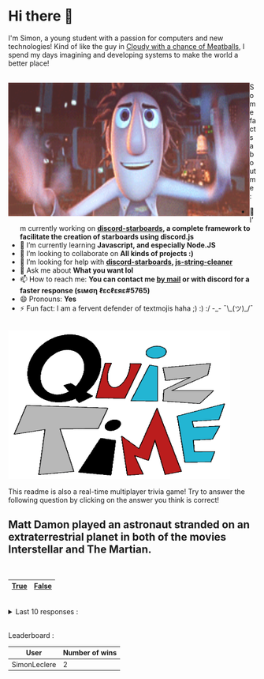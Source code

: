 # Hi there 👋

I'm Simon, a young student with a passion for computers and new technologies!
Kind of like the guy in [Cloudy with a chance of Meatballs](https://www.youtube.com/watch?v=dQw4w9WgXcQ), I spend my days imagining and developing systems to make the world a better place!

<br>

<img width="490" height="270" src="./assets/cloudyWithAChanceOfMeatBalls.gif" align=left>
Some facts about me :

- 🔭 I’m currently working on **[discord-starboards](https://github.com/SimonLeclere/discord-starboards), a complete framework to facilitate the creation of starboards using discord.js**
- 🌱 I’m currently learning **Javascript, and especially Node.JS**
- 👯 I’m looking to collaborate on **All kinds of projects :)**
- 🤔 I’m looking for help with **[discord-starboards](https://github.com/SimonLeclere/discord-starboards), [js-string-cleaner](https://github.com/SimonLeclere/Js-String-Cleaner)**
- 💬 Ask me about **What you want lol**
- 📫 How to reach me: **You can contact me [by mail](mailto:simon-leclere@orange.fr) or with discord for a faster response (sιмση ℓεcℓεяε#5765)**
- 😄 Pronouns: **Yes**
- ⚡ Fun fact: I am a fervent defender of textmojis haha ;) :) :/ -\_- ¯\\\_(ツ)\_/¯

<br>

<img width="450" height="300" src="./assets/quizTime.gif">

<br>

This readme is also a real-time multiplayer trivia game! Try to answer the following question by clicking on the answer you think is correct!

## Matt Damon played an astronaut stranded on an extraterrestrial planet in both of the movies Interstellar and The Martian.

<br>

| [True](https://github.com/SimonLeclere/SimonLeclere/issues/new?title=quiz%7C1830%7CTrue&body=Just%20click%20'Submit%20new%20issue'.) | [False](https://github.com/SimonLeclere/SimonLeclere/issues/new?title=quiz%7C1830%7CFalse&body=Just%20click%20'Submit%20new%20issue'.) |
| - | - | 

<br>

<details>
  <summary>Last 10 responses :</summary>

- **SimonLeclere** answered **Flowey** to `In the 2015 RPG "Undertale", which character do you first encounter after falling down into the underground?` (Good answer)
- **SimonLeclere** answered **Dark Souls III** to `Which game in the "Dark Souls" series does the player play as the "Ashen One"?` (Good answer)

</details>

<br>

Leaderboard :

| User | Number of wins |
|-|-|
| SimonLeclere | 2 |